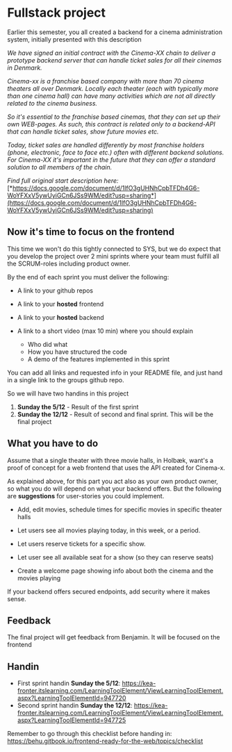 # Fullstack project



Earlier this semester, you all created a backend for a cinema administration system, initially presented with this description

*We have signed an initial contract with the Cinema-XX chain to deliver a prototype backend server that can handle ticket sales for all their cinemas in Denmark.*



*Cinema-xx is a franchise based company with more than 70 cinema theaters all over Denmark. Locally each theater (each with typically more than one cinema hall) can have many activities which are not all directly related to the cinema business.* 

*So it's essential to the franchise based cinemas, that they can set up their own WEB-pages. As such, this contract is related only to a backend-API that can handle ticket sales, show future movies etc.*

*Today, ticket sales are handled differently by most franchise holders (phone, electronic, face to face etc.) often with different backend solutions. For Cinema-XX it's important in the future that they can offer a standard solution to all members of the chain.*

*Find full original start description here:* [*https://docs.google.com/document/d/1lfO3gUHNhCpbTFDh4G6-WoYFXxV5ywUyiGCn6JSs9WM/edit?usp=sharing*](https://docs.google.com/document/d/1lfO3gUHNhCpbTFDh4G6-WoYFXxV5ywUyiGCn6JSs9WM/edit?usp=sharing) 



## Now it's time to focus on the frontend

This time we won't do this tightly connected to SYS, but we do expect that you develop the project over 2 mini sprints where your team must fulfill all the SCRUM-roles including product owner.



By the end of each sprint you must deliver the following:

- A link to your github repos

- A link to your **hosted** frontend

- A link to your **hosted** backend

- A link to a short video (max 10 min) where you should explain 
  - Who did what
  - How you have structured the code
  - A demo of the features implemented in this sprint


You can add all links and requested info in your README file, and just hand in a single link to the groups github repo.



So we will have two handins in this project

1. **Sunday the 5/12** - Result of the first sprint
2. **Sunday the 12/12** - Result of second and final sprint. This will be the final project



## What you have to do

Assume that a single theater with three movie halls, in Holbæk, want's a proof of concept for a web frontend that uses the API created for Cinema-x.

As explained above, for this part you act also as your own product owner, so what you do will depend on what your backend offers. But the following are **suggestions** for user-stories you could implement.



- Add, edit movies, schedule times for specific movies in specific theater halls

- Let users see all movies playing today, in this week, or a period.

- Let users reserve tickets for a specific show.

- Let user see all available seat for a show (so they can reserve seats)
- Create a welcome page showing info about both the cinema and the movies playing



If your backend offers secured endpoints, add security where it makes sense.



## Feedback

The final project will get feedback from Benjamin. It will be focused on the frontend



## Handin

- First sprint handin **Sunday the 5/12**: https://kea-fronter.itslearning.com/LearningToolElement/ViewLearningToolElement.aspx?LearningToolElementId=947720
- Second sprint handin **Sunday the 12/12**: https://kea-fronter.itslearning.com/LearningToolElement/ViewLearningToolElement.aspx?LearningToolElementId=947725

Remember to go through this checklist before handing in: https://behu.gitbook.io/frontend-ready-for-the-web/topics/checklist

